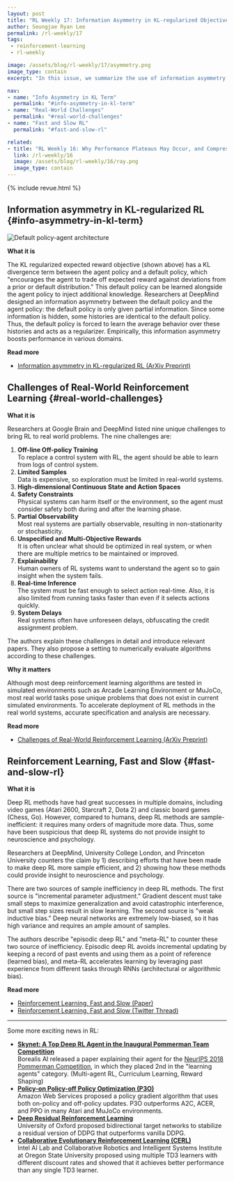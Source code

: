 ```yaml
---
layout: post
title: "RL Weekly 17: Information Asymmetry in KL-regularized Objective, Real-world Challenges to RL, and Fast and Slow RL"
author: Seungjae Ryan Lee
permalink: /rl-weekly/17
tags:
 - reinforcement-learning
 - rl-weekly

image: /assets/blog/rl-weekly/17/asymmetry.png
image_type: contain
excerpt: "In this issue, we summarize the use of information asymmetry in KL regularized objective to regularize the policy, the challenges of deploying deep RL into real-world systems, and possible insights into psychology and neuroscience from deep RL."

nav:
- name: "Info Asymmetry in KL Term"
  permalink: "#info-asymmetry-in-kl-term"
- name: "Real-World Challenges"
  permalink: "#real-world-challenges"
- name: "Fast and Slow RL"
  permalink: "#fast-and-slow-rl"

related:
- title: "RL Weekly 16: Why Performance Plateaus May Occur, and Compressing DQNs"
  link: /rl-weekly/16
  image: /assets/blog/rl-weekly/16/ray.png
  image_type: contain
---
```


{% include revue.html %}

## Information asymmetry in KL-regularized RL {#info-asymmetry-in-kl-term}

<div class="w60" style="margin: 10px auto;">
  <img src="{{ absolute_url }}/assets/blog/rl-weekly/17/asymmetry.png" alt="Default policy-agent architecture">
</div>


**What it is**

The KL regularized expected reward objective (shown above) has a KL divergence term between the agent policy and a default policy, which "encourages the agent to trade off expected reward against deviations from a prior or default distribution." This default policy can be learned alongside the agent policy to inject additional knowledge. Researchers at DeepMind designed an information asymmetry between the default policy and the agent policy: the default policy is only given partial information. Since some information is hidden, some histories are identical to the default policy. Thus, the default policy is forced to learn the average behavior over these histories and acts as a regularizer. Empirically, this information asymmetry boosts performance in various domains.

**Read more**

- [Information asymmetry in KL-regularized RL (ArXiv Preprint)](https://arxiv.org/abs/1905.01240)



## Challenges of Real-World Reinforcement Learning {#real-world-challenges}

**What it is**

Researchers at Google Brain and DeepMind listed nine unique challenges to bring RL to real world problems. The nine challenges are:

1. **Off-line Off-policy Training** <br> To replace a control system with RL, the agent should be able to learn from logs of control system.
2. **Limited Samples** <br> Data is expensive, so exploration must be limited in real-world systems.
3. **High-dimensional Continuous State and Action Spaces**
4. **Safety Constraints** <br> Physical systems can harm itself or the environment, so the agent must consider safety both during and after the learning phase.
5. **Partial Observability** <br> Most real systems are partially observable, resulting in non-stationarity or stochasticity.
6. **Unspecified and Multi-Objective Rewards** <br> It is often unclear what should be optimized in real system, or when there are multiple metrics to be maintained or improved.
7. **Explainability** <br> Human owners of RL systems want to understand the agent so to gain insight when the system fails.
8. **Real-time Inference** <br> The system must be fast enough to select action real-time. Also, it is also limited from running tasks faster than even if it selects actions quickly.
9. **System Delays** <br> Real systems often have unforeseen delays, obfuscating the credit assignment problem.

The authors explain these challenges in detail and introduce relevant papers. They also propose a setting to numerically evaluate algorithms according to these challenges.

**Why it matters**

Although most deep reinforcement learning algorithms are tested in simulated environments such as Arcade Learning Environment or MuJoCo, most real world tasks pose unique problems that does not exist in current simulated environments. To accelerate deployment of RL methods in the real world systems, accurate specification and analysis are necessary.


**Read more**

- [Challenges of Real-World Reinforcement Learning (ArXiv Preprint)](https://arxiv.org/abs/1904.12901)





## Reinforcement Learning, Fast and Slow {#fast-and-slow-rl}

**What it is**

Deep RL methods have had great successes in multiple domains, including video games (Atari 2600, Starcraft 2, Dota 2) and classic board games (Chess, Go). However, compared to humans, deep RL methods are sample-inefficient: it requires many orders of magnitude more data. Thus, some have been suspicious that deep RL systems do not provide insight to neuroscience and psychology.

Researchers at DeepMind, University College London, and Princeton University counters the claim by 1) describing efforts that have been made to make deep RL more sample efficient, and 2) showing how these methods could provide insight to neuroscience and psychology.

There are two sources of sample inefficiency in deep RL methods. The first source is "incremental parameter adjustment." Gradient descent must take small steps to maximize generalization and avoid catastrophic interference, but small step sizes result in slow learning. The second source is "weak inductive bias." Deep neural networks are extremely low-biased, so it has high variance and requires an ample amount of samples.

The authors describe "episodic deep RL" and "meta-RL" to counter these two source of inefficiency. Episodic deep RL avoids incremental updating by keeping a record of past events and using them as a point of reference (learned bias), and meta-RL accelerates learning by leveraging past experience from different tasks through RNNs (architectural or algorithmic bias).

**Read more**

- [Reinforcement Learning, Fast and Slow (Paper)](https://www.cell.com/trends/cognitive-sciences/fulltext/S1364-6613(19)30061-0)
- [Reinforcement Learning, Fast and Slow (Twitter Thread)](https://twitter.com/DeepMindAI/status/1123979484485570566)

---

Some more exciting news in RL:

- [**Skynet: A Top Deep RL Agent in the Inaugural Pommerman Team Competition**](https://arxiv.org/abs/1905.01360) <br> Borealis AI released a paper explaining their agent for the [NeurIPS 2018 Pommerman Competition](https://www.pommerman.com/), in which they placed 2nd in the "learning agents" category. (Multi-agent RL, Curriculum Learning, Reward Shaping)
- [**Policy-on Policy-off Policy Optimization (P3O)**](https://arxiv.org/abs/1905.01756) <br> Amazon Web Services proposed a policy gradient algorithm that uses both on-policy and off-policy updates. P3O outperforms A2C, ACER, and PPO in many Atari and MuJoCo environments.
- [**Deep Residual Reinforcement Learning**](https://arxiv.org/abs/1905.01072) <br> University of Oxford proposed bidirectional target networks to stabilize a residual version of DDPG that outperforms vanilla DDPG.
- [**Collaborative Evolutionary Reinforcement Learning (CERL)**](https://arxiv.org/abs/1905.00976) <br> Intel AI Lab and Collaborative Robotics and Intelligent Systems Institute at Oregon State University proposed using multiple TD3 learners with different discount rates and showed that it achieves better performance than any single TD3 learner.
